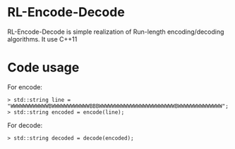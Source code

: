 RL-Encode-Decode
=================

RL-Encode-Decode is simple realization of Run-length encoding/decoding algorithms. It use C++11

Code usage
==========

 For encode:

    > std::string line = "WWWWWWWWWWWWBWWWWWWWWWWWWBBBWWWWWWWWWWWWWWWWWWWWWWWWBWWWWWWWWWWWWWW";
    > std::string encoded = encode(line);
	
 For decode:
   
    > std::string decoded = decode(encoded);